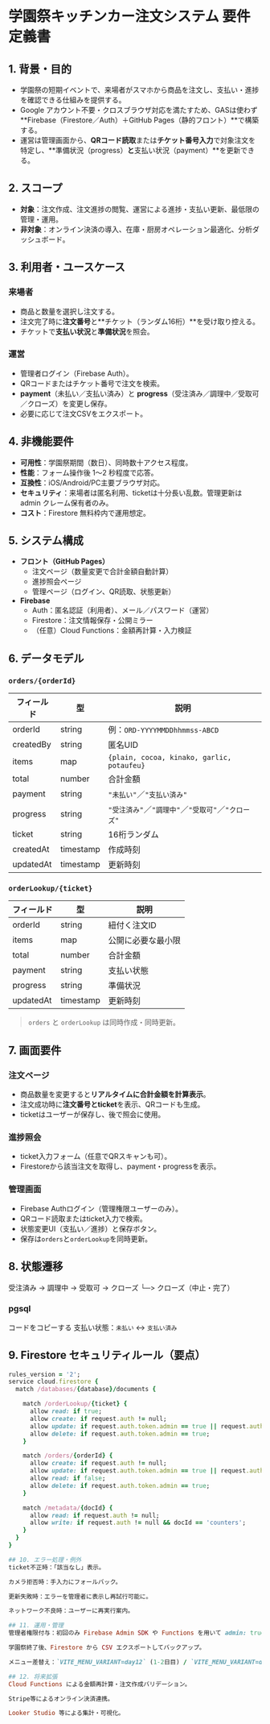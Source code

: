 # 学園祭キッチンカー注文システム 要件定義書

## 1. 背景・目的
- 学園祭の短期イベントで、来場者がスマホから商品を注文し、支払い・進捗を確認できる仕組みを提供する。
- Google アカウント不要・クロスブラウザ対応を満たすため、GASは使わず **Firebase（Firestore／Auth）＋GitHub Pages（静的フロント）**で構築する。
- 運営は管理画面から、**QRコード読取**または**チケット番号入力**で対象注文を特定し、**準備状況（progress）**と**支払い状況（payment）**を更新できる。

## 2. スコープ
- **対象**：注文作成、注文進捗の閲覧、運営による進捗・支払い更新、最低限の管理・運用。
- **非対象**：オンライン決済の導入、在庫・厨房オペレーション最適化、分析ダッシュボード。

## 3. 利用者・ユースケース

### 来場者
- 商品と数量を選択し注文する。
- 注文完了時に**注文番号**と**チケット（ランダム16桁）**を受け取り控える。
- チケットで**支払い状況**と**準備状況**を照会。

### 運営
- 管理者ログイン（Firebase Auth）。
- QRコードまたはチケット番号で注文を検索。
- **payment**（未払い／支払い済み）と **progress**（受注済み／調理中／受取可／クローズ）を変更し保存。
- 必要に応じて注文CSVをエクスポート。

## 4. 非機能要件
- **可用性**：学園祭期間（数日）、同時数十アクセス程度。
- **性能**：フォーム操作後 1〜2 秒程度で応答。
- **互換性**：iOS/Android/PC主要ブラウザ対応。
- **セキュリティ**：来場者は匿名利用、ticketは十分長い乱数。管理更新は admin クレーム保有者のみ。
- **コスト**：Firestore 無料枠内で運用想定。

## 5. システム構成
- **フロント（GitHub Pages）**
  - 注文ページ（数量変更で合計金額自動計算）
  - 進捗照会ページ
  - 管理ページ（ログイン、QR読取、状態更新）
- **Firebase**
  - Auth：匿名認証（利用者）、メール／パスワード（運営）
  - Firestore：注文情報保存・公開ミラー
  - （任意）Cloud Functions：金額再計算・入力検証

## 6. データモデル

### `orders/{orderId}`
| フィールド | 型 | 説明 |
|---|---|---|
| orderId | string | 例：`ORD-YYYYMMDDhhmmss-ABCD` |
| createdBy | string | 匿名UID |
| items | map<number> | `{plain, cocoa, kinako, garlic, potaufeu}` |
| total | number | 合計金額 |
| payment | string | `"未払い"`／`"支払い済み"` |
| progress | string | `"受注済み"`／`"調理中"`／`"受取可"`／`"クローズ"` |
| ticket | string | 16桁ランダム |
| createdAt | timestamp | 作成時刻 |
| updatedAt | timestamp | 更新時刻 |

### `orderLookup/{ticket}`
| フィールド | 型 | 説明 |
|---|---|---|
| orderId | string | 紐付く注文ID |
| items | map<number> | 公開に必要な最小限 |
| total | number | 合計金額 |
| payment | string | 支払い状態 |
| progress | string | 準備状況 |
| updatedAt | timestamp | 更新時刻 |

> `orders` と `orderLookup` は同時作成・同時更新。

## 7. 画面要件

### 注文ページ
- 商品数量を変更すると**リアルタイムに合計金額を計算表示**。
- 注文成功時に**注文番号とticket**を表示、QRコードも生成。
- ticketはユーザーが保存し、後で照会に使用。

### 進捗照会
- ticket入力フォーム（任意でQRスキャンも可）。
- Firestoreから該当注文を取得し、payment・progressを表示。

### 管理画面
- Firebase Authログイン（管理権限ユーザーのみ）。
- QRコード読取またはticket入力で検索。
- 状態変更UI（支払い／進捗）と保存ボタン。
- 保存は`orders`と`orderLookup`を同時更新。

## 8. 状態遷移
受注済み → 調理中 → 受取可 → クローズ
└─> クローズ（中止・完了）

### pgsql
コードをコピーする
支払い状態：`未払い` ↔ `支払い済み`

## 9. Firestore セキュリティルール（要点）
```ruby
rules_version = '2';
service cloud.firestore {
  match /databases/{database}/documents {

    match /orderLookup/{ticket} {
      allow read: if true;
      allow create: if request.auth != null;
      allow update: if request.auth.token.admin == true || request.auth.token.staff == true;
      allow delete: if request.auth.token.admin == true;
    }

    match /orders/{orderId} {
      allow create: if request.auth != null;
      allow update: if request.auth.token.admin == true || request.auth.token.staff == true;
      allow read: if false;
      allow delete: if request.auth.token.admin == true;
    }

    match /metadata/{docId} {
      allow read: if request.auth != null;
      allow write: if request.auth != null && docId == 'counters';
    }
  }
}

## 10. エラー処理・例外
ticket不正時：「該当なし」表示。

カメラ拒否時：手入力にフォールバック。

更新失敗時：エラーを管理者に表示し再試行可能に。

ネットワーク不良時：ユーザーに再実行案内。

## 11. 運用・管理
管理者権限付与：初回のみ Firebase Admin SDK や Functions を用いて admin: true 付与。

学園祭終了後、Firestore から CSV エクスポートしてバックアップ。

メニュー差替え：`VITE_MENU_VARIANT=day12` (1-2日目) / `VITE_MENU_VARIANT=day34` (3-4日目) を `.env` やビルドコマンドに指定してデプロイする。

## 12. 将来拡張
Cloud Functions による金額再計算・注文作成バリデーション。

Stripe等によるオンライン決済連携。

Looker Studio 等による集計・可視化。